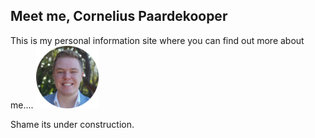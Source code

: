 ## Meet me, Cornelius Paardekooper


This is my personal information site where you can find out more about me....
<img src="profile_image_circle.png" alt="This is me." width="100"/>



Shame its under construction.
